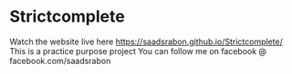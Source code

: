 # Strictcomplete
Watch the website live here
https://saadsrabon.github.io/Strictcomplete/
This is a practice purpose project
You can follow me on facebook @ facebook.com/saadsrabon
